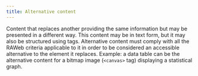 ```yaml
---
title: Alternative content
---
```


Content that replaces another providing the same information but may be presented in a different way. This content may be in text form, but it may also be structured using tags. Alternative content must comply with all the RAWeb criteria applicable to it in order to be considered an accessible alternative to the element it replaces. Example: a data table can be the alternative content for a bitmap image (`<canvas>` tag) displaying a statistical graph.
